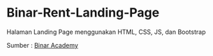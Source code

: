 # Binar-Rent-Landing-Page
Halaman Landing Page menggunakan HTML, CSS, JS, dan Bootstrap

<p>Sumber : <a href="https://www.binaracademy.com/">Binar Academy</a></p>
